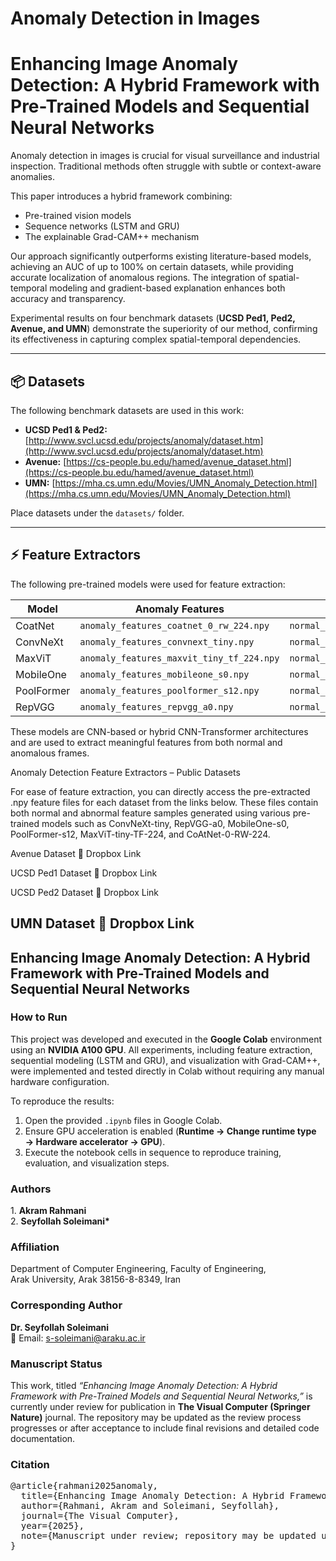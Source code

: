 # Anomaly Detection in Images
# Enhancing Image Anomaly Detection: A Hybrid Framework with Pre-Trained Models and Sequential Neural Networks
 <p>Anomaly detection in images is crucial for visual surveillance and industrial inspection. Traditional methods often struggle with subtle or context-aware anomalies.</p>

<p>This paper introduces a hybrid framework combining:</p>
<ul>
  <li>Pre-trained vision models</li>
  <li>Sequence networks (LSTM and GRU)</li>
  <li>The explainable Grad-CAM++ mechanism</li>
</ul>

<p>Our approach significantly outperforms existing literature-based models, achieving an AUC of up to 100% on certain datasets, while providing accurate localization of anomalous regions. The integration of spatial-temporal modeling and gradient-based explanation enhances both accuracy and transparency.</p>

<p>Experimental results on four benchmark datasets (<strong>UCSD Ped1, Ped2, Avenue, and UMN</strong>) demonstrate the superiority of our method, confirming its effectiveness in capturing complex spatial-temporal dependencies.</p>



---

## 📦 Datasets

The following benchmark datasets are used in this work:

- **UCSD Ped1 & Ped2:** [http://www.svcl.ucsd.edu/projects/anomaly/dataset.htm](http://www.svcl.ucsd.edu/projects/anomaly/dataset.htm)  
- **Avenue:** [https://cs-people.bu.edu/hamed/avenue_dataset.html](https://cs-people.bu.edu/hamed/avenue_dataset.html)  
- **UMN:** [https://mha.cs.umn.edu/Movies/UMN_Anomaly_Detection.html](https://mha.cs.umn.edu/Movies/UMN_Anomaly_Detection.html)  

Place datasets under the `datasets/` folder.

---

## ⚡ Feature Extractors

The following pre-trained models were used for feature extraction:

| Model       | Anomaly Features                  | Normal Features                  |
|------------|----------------------------------|---------------------------------|
| CoatNet    | `anomaly_features_coatnet_0_rw_224.npy` | `normal_features_coatnet_0_rw_224.npy` |
| ConvNeXt   | `anomaly_features_convnext_tiny.npy` | `normal_features_convnext_tiny.npy` |
| MaxViT     | `anomaly_features_maxvit_tiny_tf_224.npy` | `normal_features_maxvit_tiny_tf_224.npy` |
| MobileOne  | `anomaly_features_mobileone_s0.npy` | `normal_features_mobileone_s0.npy` |
| PoolFormer | `anomaly_features_poolformer_s12.npy` | `normal_features_poolformer_s12.npy` |
| RepVGG     | `anomaly_features_repvgg_a0.npy` |`normal_features_repvgg_a0.npy`   |

These models are CNN-based or hybrid CNN-Transformer architectures and are used to extract meaningful features from both normal and anomalous frames.

Anomaly Detection Feature Extractors – Public Datasets

For ease of feature extraction, you can directly access the pre-extracted .npy feature files for each dataset from the links below. These files contain both normal and abnormal feature samples generated using various pre-trained models such as ConvNeXt-tiny, RepVGG-a0, MobileOne-s0, PoolFormer-s12, MaxViT-tiny-TF-224, and CoAtNet-0-RW-224.

Avenue Dataset
🔗 Dropbox Link

UCSD Ped1 Dataset
🔗 Dropbox Link

UCSD Ped2 Dataset
🔗 Dropbox Link

UMN Dataset
🔗 Dropbox Link
---

 <h2>Enhancing Image Anomaly Detection: A Hybrid Framework with Pre-Trained Models and Sequential Neural Networks</h2>

<h3>How to Run</h3>

<p>
This project was developed and executed in the <b>Google Colab</b> environment using an <b>NVIDIA A100 GPU</b>. 
All experiments, including feature extraction, sequential modeling (LSTM and GRU), and visualization with Grad-CAM++, 
were implemented and tested directly in Colab without requiring any manual hardware configuration.
</p>

<p>
To reproduce the results:
</p>

<ol>
  <li>Open the provided <code>.ipynb</code> files in Google Colab.</li>
  <li>Ensure GPU acceleration is enabled (<b>Runtime → Change runtime type → Hardware accelerator → GPU</b>).</li>
  <li>Execute the notebook cells in sequence to reproduce training, evaluation, and visualization steps.</li>
</ol>

<h3>Authors</h3>
<p>
1. <b>Akram Rahmani</b><br>
2. <b>Seyfollah Soleimani*</b>
</p>

<h3>Affiliation</h3>
<p>
Department of Computer Engineering, Faculty of Engineering,<br>
Arak University, Arak 38156-8-8349, Iran
</p>

<h3>Corresponding Author</h3>
<p>
<b>Dr. Seyfollah Soleimani</b><br>
📧 Email: <a href="mailto:s-soleimani@araku.ac.ir">s-soleimani@araku.ac.ir</a>
</p>

<h3>Manuscript Status</h3>
<p>
This work, titled <i>“Enhancing Image Anomaly Detection: A Hybrid Framework with Pre-Trained Models and Sequential Neural Networks,”</i> 
is currently under review for publication in <b>The Visual Computer (Springer Nature)</b> journal. 
The repository may be updated as the review process progresses or after acceptance to include 
final revisions and detailed code documentation.
</p>

<h3>Citation</h3>
<pre>
@article{rahmani2025anomaly,
  title={Enhancing Image Anomaly Detection: A Hybrid Framework with Pre-Trained Models and Sequential Neural Networks},
  author={Rahmani, Akram and Soleimani, Seyfollah},
  journal={The Visual Computer},
  year={2025},
  note={Manuscript under review; repository may be updated upon acceptance. DOI: 10.5281/zenodo.17362656}
}
</pre>

